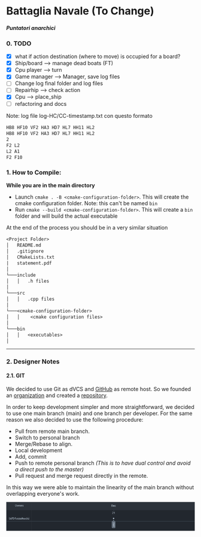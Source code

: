 # Battaglia Navale (To Change)

#### *Puntatori anarchici*

### 0. TODO
- [x] what if action destination (where to move) is occupied for a board?
- [x] Ship/board --> manage dead boats (FT)
- [x] Cpu player --> turn
- [x] Game manager --> Manager, save log files
- [ ] Change log final folder and log files
- [ ] Repairhip --> check action
- [x] Cpu --> place_ship
- [ ] refactoring and docs

Note: log file log-HC/CC-timestamp.txt con questo formato
```
HB8 HF10 VF2 HA3 HD7 HL7 HH11 HL2
HB8 HF10 VF2 HA3 HD7 HL7 HH11 HL2
2
F2 L2
L2 A1
F2 F10
```

### 1. How to Compile:

**While you are in the main directory**

- Launch `cmake . -B <cmake-configuration-folder>`. This will create the cmake configuration folder. Note: this can't be
  named `bin`
- Run `cmake --build <cmake-configuration-folder>`. This will create a `bin` folder and will build the actual executable

At the end of the process you should be in a very similar situation

```
<Project Folder>
│   README.md
│   .gitignore
│   CMakeLists.txt    
|   statement.pdf
│
└───include
│   │   .h files
│
└───src
│   │   .cpp files
│   
└───<cmake-configuration-folder>
│   │    <cmake configuration files>
│
└───bin
│   │   <executables>
│   
```

---

### 2. Designer Notes

#### 2.1. GIT

We decided to use Git as dVCS and [GitHub](https://github.com/) as remote host. So we founded an [organization](https://github.com/UniPD-PuntatoriAnarchici/) and created a [repository](https://github.com/UniPD-PuntatoriAnarchici/battaglia-navale).

In order to keep development simpler and more straightforward, we decided to use one main branch (main) and one branch per developer. For the same reason we also decided to use the following procedure:

- Pull from remote main branch.
- Switch to personal branch
- Merge/Rebase to align.
- Local development
- Add, commit
- Push to remote personal branch *(This is to have dual control and avoid a direct push to the master)*
- Pull request and merge request directly in the remote.

In this way we were able to maintain the linearity of the main branch without overlapping everyone's work.

![Network Graph](/res/NetworkGraph.png)
